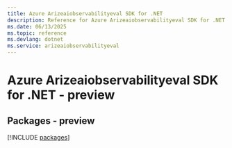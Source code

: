 ```yaml
---
title: Azure Arizeaiobservabilityeval SDK for .NET
description: Reference for Azure Arizeaiobservabilityeval SDK for .NET
ms.date: 06/13/2025
ms.topic: reference
ms.devlang: dotnet
ms.service: arizeaiobservabilityeval
---
```

# Azure Arizeaiobservabilityeval SDK for .NET - preview
## Packages - preview
[!INCLUDE [packages](arizeaiobservabilityeval-index.md)]